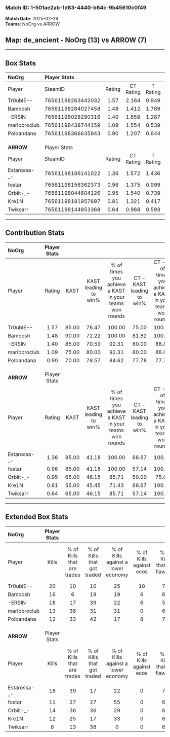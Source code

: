 ### Match ID: 1-501ae2ab-1d83-4440-b64c-9b45610c0f49  
**Match Date**: 2025-02-26  
**Teams**: NoOrg vs ARROW  

## **Map**: de_ancient - NoOrg (13) vs ARROW (7)  
---  

## Box Stats  

| **NoOrg**    | Player Stats      |        |           |          |       |      |       |         |        |      |     |
| :- | :- | :-: | :-: | :-: | :-: | :-: | :-: | :-: | :-: | :-: | :-: |
| Player       | SteamID           | Rating | CT Rating | T Rating | KAST  | ADR  | Kills | Assists | Deaths | K/D  | HS% |
| Tr0ublE--    | 76561198263442032 |  1.57  |   2.164   |  0.949   | 85.00 | 94.1 |  20   |    3    |   11   | 1.82 | 25  |
| Bambosh      | 76561198284027458 |  1.48  |   1.412   |  1.789   | 90.00 | 96.8 |  16   |    6    |   10   | 1.60 | 81  |
| -ERSIN       | 76561198028290316 |  1.40  |   1.659   |  1.287   | 85.00 | 85.3 |  18   |    3    |   13   | 1.38 | 55  |
| marlboroclub | 76561198438744159 |  1.09  |   1.554   |  0.539   | 75.00 | 71.4 |  13   |    7    |   13   | 1.00 | 53  |
| Polbandana   | 76561198366635943 |  0.90  |   1.207   |  0.644   | 70.00 | 66.4 |  12   |    5    |   16   | 0.75 | 33  |
|              |                   |        |           |          |       |      |       |         |        |      |     |
|              |                   |        |           |          |       |      |       |         |        |      |     |
|              |                   |        |           |          |       |      |       |         |        |      |     |
| **ARROW**    | Player Stats      |        |           |          |       |      |       |         |        |      |     |
| Player       | SteamID           | Rating | CT Rating | T Rating | KAST  | ADR  | Kills | Assists | Deaths | K/D  | HS% |
| Estarossa-_- | 76561198186141022 |  1.36  |   1.572   |  1.436   | 85.00 | 93.4 |  18   |    5    |   16   | 1.13 | 55  |
| fostar       | 76561198156362373 |  0.96  |   1.375   |  0.999   | 85.00 | 68.3 |  11   |    8    |   17   | 0.65 | 18  |
| Orbiit-_-    | 76561198044604126 |  0.95  |   1.540   |  0.739   | 65.00 | 64.7 |  14   |    1    |   15   | 0.93 | 42  |
| Kre1N        | 76561198181957697 |  0.81  |   1.321   |  0.417   | 55.00 | 58.4 |  12   |    2    |   14   | 0.86 | 50  |
| Twiksarr     | 76561198144853368 |  0.64  |   0.968   |  0.593   | 65.00 | 57.2 |   8   |    5    |   17   | 0.47 | 87  |
---  

## Contribution Stats  

| **NoOrg**    | Player Stats |       |                      |                                                        |                           |                                                             |                          |                                                            |
| :- | :-: | :-: | :-: | :-: | :-: | :-: | :-: | :-: |
| Player       |    Rating    | KAST  | KAST leading to win% | % of times you achieve a KAST in your teams won rounds | CT - KAST leading to win% | CT - % of times you achieve a KAST in your teams won rounds | T - KAST leading to win% | T - % of times you achieve a KAST in your teams won rounds |
| Tr0ublE--    |     1.57     | 85.00 |        76.47         |                         100.00                         |           75.00           |                           100.00                            |          80.00           |                           100.00                           |
| Bambosh      |     1.48     | 90.00 |        72.22         |                         100.00                         |           81.82           |                           100.00                            |          57.14           |                           100.00                           |
| -ERSIN       |     1.40     | 85.00 |        70.59         |                         92.31                          |           80.00           |                            88.89                            |          57.14           |                           100.00                           |
| marlboroclub |     1.09     | 75.00 |        80.00         |                         92.31                          |           80.00           |                            88.89                            |          80.00           |                           100.00                           |
| Polbandana   |     0.90     | 70.00 |        78.57         |                         84.62                          |           77.78           |                            77.78                            |          80.00           |                           100.00                           |
|              |              |       |                      |                                                        |                           |                                                             |                          |                                                            |
|              |              |       |                      |                                                        |                           |                                                             |                          |                                                            |
|              |              |       |                      |                                                        |                           |                                                             |                          |                                                            |
| **ARROW**    | Player Stats |       |                      |                                                        |                           |                                                             |                          |                                                            |
| Player       |    Rating    | KAST  | KAST leading to win% | % of times you achieve a KAST in your teams won rounds | CT - KAST leading to win% | CT - % of times you achieve a KAST in your teams won rounds | T - KAST leading to win% | T - % of times you achieve a KAST in your teams won rounds |
| Estarossa-_- |     1.36     | 85.00 |        41.18         |                         100.00                         |           66.67           |                           100.00                            |          27.27           |                           100.00                           |
| fostar       |     0.96     | 85.00 |        41.18         |                         100.00                         |           57.14           |                           100.00                            |          30.00           |                           100.00                           |
| Orbiit-_-    |     0.95     | 65.00 |        46.15         |                         85.71                          |           50.00           |                            75.00                            |          42.86           |                           100.00                           |
| Kre1N        |     0.81     | 55.00 |        45.45         |                         71.43                          |           66.67           |                           100.00                            |          20.00           |                           33.33                            |
| Twiksarr     |     0.64     | 65.00 |        46.15         |                         85.71                          |           57.14           |                           100.00                            |          33.33           |                           66.67                            |
---  

## Extended Box Stats  

| **NoOrg**    | Player Stats |                            |                            |                                    |                         |                              |                                 |        |                             |                                     |                          |                               |                            |
| :- | :-: | :-: | :-: | :-: | :-: | :-: | :-: | :-: | :-: | :-: | :-: | :-: | :-: |
| Player       |    Kills     | % of Kills that are trades | % of Kills that got traded | % of Kills against a lower economy | % of Kills against ecos | % of Kills that are flawless | % of Kills that are close duels | Deaths | % of Deaths that get traded | % of Deaths against a lower economy | % of Deaths against ecos | % of Deaths that are flawless | % of Deaths that are close |
| Tr0ublE--    |      20      |             10             |             10             |                 25                 |           10            |              70              |                5                |   11   |             36              |                 27                  |            0             |              55               |             9              |
| Bambosh      |      16      |             6              |             19             |                 19                 |            6            |              63              |                6                |   10   |             30              |                 30                  |            0             |              70               |             20             |
| -ERSIN       |      18      |             17             |             39             |                 22                 |            6            |              56              |                0                |   13   |             31              |                 23                  |            0             |              85               |             8              |
| marlboroclub |      13      |             38             |             31             |                 31                 |            0            |              62              |                0                |   13   |             15              |                 23                  |            8             |              77               |             0              |
| Polbandana   |      12      |             33             |             42             |                 17                 |            8            |              75              |                0                |   16   |             19              |                 31                  |            6             |              50               |             13             |
|              |              |                            |                            |                                    |                         |                              |                                 |        |                             |                                     |                          |                               |                            |
|              |              |                            |                            |                                    |                         |                              |                                 |        |                             |                                     |                          |                               |                            |
|              |              |                            |                            |                                    |                         |                              |                                 |        |                             |                                     |                          |                               |                            |
| **ARROW**    | Player Stats |                            |                            |                                    |                         |                              |                                 |        |                             |                                     |                          |                               |                            |
| Player       |    Kills     | % of Kills that are trades | % of Kills that got traded | % of Kills against a lower economy | % of Kills against ecos | % of Kills that are flawless | % of Kills that are close duels | Deaths | % of Deaths that get traded | % of Deaths against a lower economy | % of Deaths against ecos | % of Deaths that are flawless | % of Deaths that are close |
| Estarossa-_- |      18      |             39             |             17             |                 22                 |            0            |              72              |                6                |   16   |             31              |                 19                  |            0             |              44               |             6              |
| fostar       |      11      |             27             |             27             |                 55                 |            0            |              64              |                9                |   17   |             41              |                 12                  |            0             |              59               |             0              |
| Orbiit-_-    |      14      |             36             |             36             |                 29                 |            0            |              64              |                0                |   15   |             27              |                 13                  |            0             |              73               |             0              |
| Kre1N        |      12      |             25             |             17             |                 33                 |            0            |              67              |               17                |   14   |              7              |                 29                  |            0             |              93               |             0              |
| Twiksarr     |      8       |             13             |             38             |                 0                  |            0            |              63              |               25                |   17   |             24              |                 12                  |            0             |              71               |             6              |
